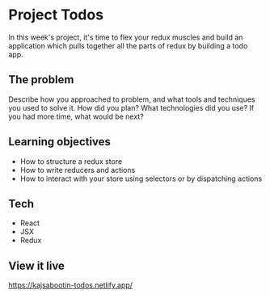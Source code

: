 # Project Todos

In this week's project, it's time to flex your redux muscles and build an application which pulls together all the parts of redux by building a todo app.

## The problem

Describe how you approached to problem, and what tools and techniques you used to solve it. How did you plan? What technologies did you use? If you had more time, what would be next?

## Learning objectives

- How to structure a redux store
- How to write reducers and actions
- How to interact with your store using selectors or by dispatching actions

## Tech

- React
- JSX
- Redux

## View it live

https://kajsabootin-todos.netlify.app/
